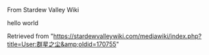 From Stardew Valley Wiki

hello world

Retrieved from "https://stardewvalleywiki.com/mediawiki/index.php?title=User:群星之尘&amp;oldid=170755"